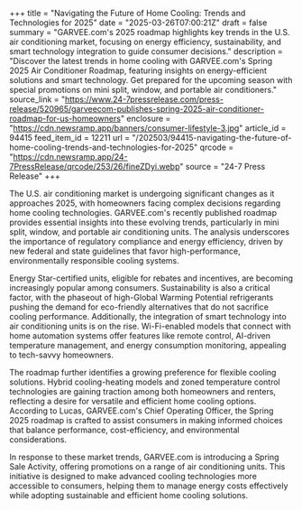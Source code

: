 +++
title = "Navigating the Future of Home Cooling: Trends and Technologies for 2025"
date = "2025-03-26T07:00:21Z"
draft = false
summary = "GARVEE.com's 2025 roadmap highlights key trends in the U.S. air conditioning market, focusing on energy efficiency, sustainability, and smart technology integration to guide consumer decisions."
description = "Discover the latest trends in home cooling with GARVEE.com's Spring 2025 Air Conditioner Roadmap, featuring insights on energy-efficient solutions and smart technology. Get prepared for the upcoming season with special promotions on mini split, window, and portable air conditioners."
source_link = "https://www.24-7pressrelease.com/press-release/520965/garveecom-publishes-spring-2025-air-conditioner-roadmap-for-us-homeowners"
enclosure = "https://cdn.newsramp.app/banners/consumer-lifestyle-3.jpg"
article_id = 94415
feed_item_id = 12211
url = "/202503/94415-navigating-the-future-of-home-cooling-trends-and-technologies-for-2025"
qrcode = "https://cdn.newsramp.app/24-7PressRelease/qrcode/253/26/fineZDyi.webp"
source = "24-7 Press Release"
+++

<p>The U.S. air conditioning market is undergoing significant changes as it approaches 2025, with homeowners facing complex decisions regarding home cooling technologies. GARVEE.com's recently published roadmap provides essential insights into these evolving trends, particularly in mini split, window, and portable air conditioning units. The analysis underscores the importance of regulatory compliance and energy efficiency, driven by new federal and state guidelines that favor high-performance, environmentally responsible cooling systems.</p><p>Energy Star-certified units, eligible for rebates and incentives, are becoming increasingly popular among consumers. Sustainability is also a critical factor, with the phaseout of high-Global Warming Potential refrigerants pushing the demand for eco-friendly alternatives that do not sacrifice cooling performance. Additionally, the integration of smart technology into air conditioning units is on the rise. Wi-Fi-enabled models that connect with home automation systems offer features like remote control, AI-driven temperature management, and energy consumption monitoring, appealing to tech-savvy homeowners.</p><p>The roadmap further identifies a growing preference for flexible cooling solutions. Hybrid cooling-heating models and zoned temperature control technologies are gaining traction among both homeowners and renters, reflecting a desire for versatile and efficient home cooling options. According to Lucas, GARVEE.com's Chief Operating Officer, the Spring 2025 roadmap is crafted to assist consumers in making informed choices that balance performance, cost-efficiency, and environmental considerations.</p><p>In response to these market trends, GARVEE.com is introducing a Spring Sale Activity, offering promotions on a range of air conditioning units. This initiative is designed to make advanced cooling technologies more accessible to consumers, helping them to manage energy costs effectively while adopting sustainable and efficient home cooling solutions.</p>